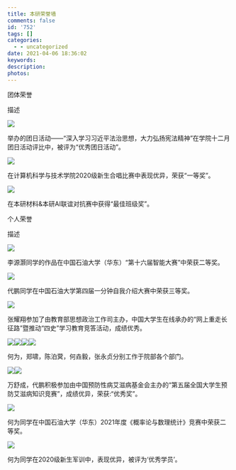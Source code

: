 ```yaml
---
title: 本研荣誉墙
comments: false
id: '752'
tags: []
categories:
  - - uncategorized
date: 2021-04-06 18:36:02
keywords:
description:
photos:
---
```


团体荣誉

描述

![](https://cdn.jsdelivr.net/gh/aiupc/drawingbed/img/VPDK9ZH8F0TR6YQDCIE5NE-300x226.png)

举办的团日活动——“深入学习习近平法治思想，大力弘扬宪法精神”在学院十二月团日活动评比中，被评为“优秀团日活动”。

![](https://www.aiupc.xyz/wp-content/uploads/2021/04/K3WQWAM1PEEKCHDSGW-300x225.png)

在计算机科学与技术学院2020级新生合唱比赛中表现优异，荣获“一等奖”。

![](https://www.aiupc.xyz/wp-content/uploads/2021/05/PL5J9HUKTN9Z4LGY_1BF-229x300.png)

在本研材料&本研AI联谊对抗赛中获得“最佳班级奖”。

个人荣誉

描述

![](https://www.aiupc.xyz/wp-content/uploads/2021/04/E6B98M7_JQY38GTWHBYWMY-300x212.png)

李源灏同学的作品在中国石油大学（华东）“第十六届智能大赛”中荣获二等奖。

![](https://www.aiupc.xyz/wp-content/uploads/2021/04/7_YLQUR8@@IH4@@P7DJ-300x142.png)

代鹏同学在中国石油大学第四届一分钟自我介绍大赛中荣获三等奖。

![](https://www.aiupc.xyz/wp-content/uploads/2021/04/XZVGPJWON4OFGD3L5-193x300.png)

张耀翔参加了由教育部思想政治工作司主办，中国大学生在线承办的“网上重走长征路”暨推动“四史”学习教育竞答活动，成绩优秀。

![](https://www.aiupc.xyz/wp-content/uploads/2021/04/D4DOAYIEJKNPB3Z6B44T1R-300x213.png)![](https://www.aiupc.xyz/wp-content/uploads/2021/04/JEAWEILJA3F7P7KFJL1P-300x210.png)![](https://www.aiupc.xyz/wp-content/uploads/2021/04/5NRO4N@UVHUPKYPN3-300x210.png)![](https://www.aiupc.xyz/wp-content/uploads/2021/04/24LFTEHNUMFATS9DT-1-300x213.png)

何为，郑啸，陈泊蓂，何垚毅，张永贞分别工作于院部各个部门。

![](https://www.aiupc.xyz/wp-content/uploads/2021/04/17QCA86IG3FUXR6DVEW-300x213.png)![](https://www.aiupc.xyz/wp-content/uploads/2021/04/YW673MQW0OB3@IBEI43C-1-300x213.png)

万舒成，代鹏积极参加由中国预防性病艾滋病基金会主办的“第五届全国大学生预防艾滋病知识竞赛”，成绩优异，荣获:“优秀奖”。

![](https://www.aiupc.xyz/wp-content/uploads/2021/09/DH5BQOF5U21ML4LWQ.jpg)

何为同学在中国石油大学（华东）2021年度《概率论与数理统计》竞赛中荣获二等奖。

![](https://www.aiupc.xyz/wp-content/uploads/2021/09/7P1YPLB0YG166CZA_5_Y.jpg)

何为同学在2020级新生军训中，表现优异，被评为‘优秀学员’。
